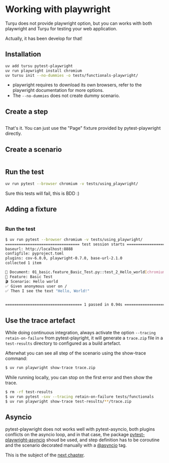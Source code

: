 # Working with playwright

Turşu does not provide playwright option, but you can works with both
playwright and Turşu for testing your web application.

Actually, it has been develop for that!

## Installation

```bash
uv add tursu pytest-playwright
uv run playwright install chromium
uv tursu init --no-dummies -o tests/functionals-playwright/
```

- playwright requires to download its own browsers,
  refer to the playwright documentation for more options.
- The `--no-dummies` does not create dummy scenario.

## Create a step

```{literalinclude} ../../tests/using_playwright/steps.py

```

That's it. You can just use the "Page" fixture provided by pytest-playwright directly.

## Create a scenario

```{literalinclude} ../../tests/using_playwright/01_basic.feature

```

## Run the test

```bash
uv run pytest --browser chromium -v tests/using_playwright/
```

Sure this tests will fail, this is BDD :)

## Adding a fixture

```{literalinclude} ../../tests/using_playwright/conftest.py

```

### Run the test

```bash
$ uv run pytest --browser chromium -v tests/using_playwright/
================================= test session starts =================================
baseurl: http://localhost:8888
configfile: pyproject.toml
plugins: cov-6.0.0, playwright-0.7.0, base-url-2.1.0
collected 1 item

📄 Document: 01_basic.feature_Basic_Test.py::test_2_Hello_world[chromium]
🥒 Feature: Basic Test
🎬 Scenario: Hello world
✅ Given anonymous user on /
✅ Then I see the text "Hello, World!"
                                                                           PASSED [100%]

================================== 1 passed in 0.94s ==================================
```

## Use the trace artefact

While doing continuous integration, always activate the option
`--tracing retain-on-failure` from pytest-playright, it will generate a `trace.zip`
file in a `test-results` directory to configured as a build artefact.

Afterwhat you can see all step of the scenario using the show-trace command:

```bash
$ uv run playwright show-trace trace.zip
```

While running locally, you can stop on the first error and then show the trace.

```bash
$ rm -rf test-results
$ uv run pytest -sxv --tracing retain-on-failure tests/functionals
$ uv run playwright show-trace test-results/**/trace.zip
```

## Asyncio

pytest-playwright does not works well with pytest-asyncio, both plugins conflicts
on the asyncio loop, and in that case, the package
[pytest-playwright-asyncio](https://pypi.org/project/pytest-playwright-asyncio/)
shoud be used, and step definition has to be coroutine and the scenario decorated
manually with a [@asyncio](#using-tags-asyncio) tag.

This is the subject of the [next chapter](#playwright-asyncio).
